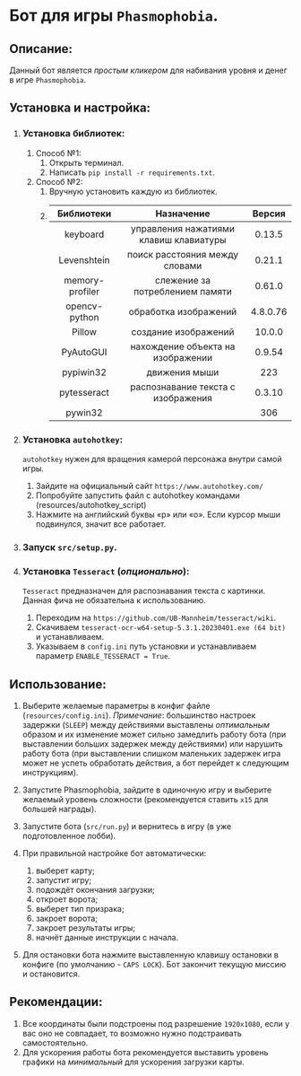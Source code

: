 # Бот для игры `Phasmophobia`.

## Описание:

Данный бот является *простым кликером* для набивания уровня и денег в игре `Phasmophobia`.

## Установка и настройка:

1. ### Установка библиотек:
    1. Способ №1:
        1. Открыть терминал.
        2. Написать `pip install -r requirements.txt`.
    2. Способ №2:
        1. Вручную установить каждую из библиотек.
        2. |   Библиотеки    |               Назначение               |  Версия  |
           |:---------------:|:--------------------------------------:|:--------:|
           |    keyboard     | управления нажатиями клавиш клавиатуры |  0.13.5  |
           |   Levenshtein   |     поиск расстояния между словами     |  0.21.1  |
           | memory-profiler |    слежение за потреблением памяти     |  0.61.0  |
           |  opencv-python  |         обработка изображений          | 4.8.0.76 |
           |     Pillow      |          создание изображений          |  10.0.0  |
           |    PyAutoGUI    |   нахождение объекта на изображении    |  0.9.54  |
           |    pypiwin32    |             движения мыши              |   223    |
           |   pytesseract   |   распознавание текста с изображения   |  0.3.10  |
           |     pywin32     |                                        |   306    |

2. ### Установка `autohotkey`:
   `autohotkey` нужен для вращения камерой персонажа внутри самой игры.
    1. Зайдите на официальный сайт `https://www.autohotkey.com/`
    2. Попробуйте запустить файл с autohotkey командами (resources/autohotkey_script)
    3. Нажмите на английский буквы «p» или «o». Если курсор мыши подвинулся, значит все работает.
       
3. ### Запуск `src/setup.py`.

4. ### Установка `Tesseract` (*опционально*):
   `Tesseract` предназначен для распознавания текста с картинки. Данная фича не обязательна к использованию.
    1. Переходим на `https://github.com/UB-Mannheim/tesseract/wiki`.
    2. Скачиваем `tesseract-ocr-w64-setup-5.3.1.20230401.exe (64 bit)` и устанавливаем.
    3. Указываем в `config.ini` путь установки и устанавливаем параметр `ENABLE_TESSERACT = True`.

## Использование:

1. Выберите желаемые параметры в конфиг файле (`resources/config.ini`).
   *Примечание*: большинство настроек задержки (`SLEEP`) между действиями выставлены *оптимальным* образом и их
   изменение может сильно замедлить работу бота (при выставлении больших задержек между действиями) или нарушить работу
   бота (при выставлении слишком маленьких задержек игра может не успеть обработать действия, а бот перейдет к следующим
   инструкциям).

2. Запустите Phasmophobia, зайдите в одиночную игру и выберите желаемый уровень сложности (рекомендуется ставить `x15`
   для большей награды).

3. Запустите бота (`src/run.py`) и вернитесь в игру (в уже подготовленное лобби).

4. При правильной настройке бот автоматически:
    1. выберет карту;
    2. запустит игру;
    3. подождёт окончания загрузки;
    4. откроет ворота;
    5. выберет тип призрака;
    6. закроет ворота;
    7. закроет результаты игры;
    8. начнёт данные инструкции с начала.

5. Для остановки бота нажмите выставленную клавишу остановки в конфиге (по умолчанию - `CAPS LOCK`). Бот закончит
   текущую миссию и остановится.

## Рекомендации:

1. Все координаты были подстроены под разрешение `1920x1080`, если у вас оно не совпадает, то возможно нужно
   подстраивать самостоятельно.
2. Для ускорения работы бота рекомендуется выставить уровень графики на *минимальный* для ускорения загрузки карты.
